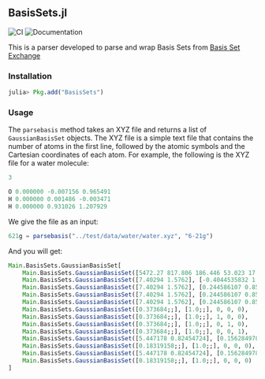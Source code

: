 ## BasisSets.jl

![CI](https://github.com/HartreeFoca/BasisSets.jl/actions/workflows/CI.yml/ci.svg)
![Documentation](https://github.com/HartreeFoca/BasisSets.jl/actions/workflows/Documentation.yml/documentation.svg)

This is a parser developed to parse and wrap Basis Sets from [Basis Set Exchange](https://www.basissetexchange.org)

### Installation

```julia
julia> Pkg.add("BasisSets")
```

### Usage

The ```parsebasis``` method takes an XYZ file and returns a list of ```GaussianBasisSet``` objects. 
The XYZ file is a simple text file that contains the number of atoms in the first line, 
followed by the atomic symbols and the Cartesian coordinates of each atom. 
For example, the following is the XYZ file for a water molecule:

```julia
3

O 0.000000 -0.007156 0.965491
H 0.000000 0.001486 -0.003471
H 0.000000 0.931026 1.207929
```

We give the file as an input:

```julia
621g = parsebasis("../test/data/water/water.xyz", "6-21g")
```

And you will get:
```julia
Main.BasisSets.GaussianBasisSet[
    Main.BasisSets.GaussianBasisSet([5472.27 817.806 186.446 53.023 17.18 5.91196], [0.00183216881 0.01410469084 0.06862615542 0.229375851 0.466398697 0.3641727634], 0, 0, 0), 
    Main.BasisSets.GaussianBasisSet([7.40294 1.5762], [-0.4044535832 1.221561761], 0, 0, 0), 
    Main.BasisSets.GaussianBasisSet([7.40294 1.5762], [0.244586107 0.8539553735], 1, 0, 0), 
    Main.BasisSets.GaussianBasisSet([7.40294 1.5762], [0.244586107 0.8539553735], 0, 1, 0), 
    Main.BasisSets.GaussianBasisSet([7.40294 1.5762], [0.244586107 0.8539553735], 0, 0, 1), 
    Main.BasisSets.GaussianBasisSet([0.373684;;], [1.0;;], 0, 0, 0), 
    Main.BasisSets.GaussianBasisSet([0.373684;;], [1.0;;], 1, 0, 0), 
    Main.BasisSets.GaussianBasisSet([0.373684;;], [1.0;;], 0, 1, 0), 
    Main.BasisSets.GaussianBasisSet([0.373684;;], [1.0;;], 0, 0, 1), 
    Main.BasisSets.GaussianBasisSet([5.447178 0.82454724], [0.1562849787 0.9046908767], 0, 0, 0), 
    Main.BasisSets.GaussianBasisSet([0.18319158;;], [1.0;;], 0, 0, 0), 
    Main.BasisSets.GaussianBasisSet([5.447178 0.82454724], [0.1562849787 0.9046908767], 0, 0, 0), 
    Main.BasisSets.GaussianBasisSet([0.18319158;;], [1.0;;], 0, 0, 0)
]
```
